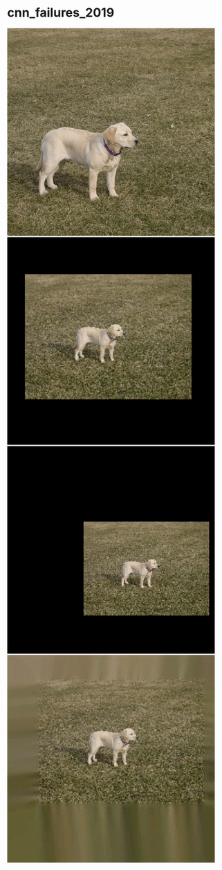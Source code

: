 # cnn_failures_2019
![](GIFS/Crop.gif)
![](GIFS/TranslateBlack.gif)
![](GIFS/ScaleBlack.gif)
![](GIFS/TranslateInpaint.gif)
